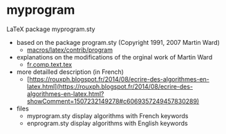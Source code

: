 # myprogram
LaTeX package myprogram.sty
* based on the package program.sty (Copyright 1991, 2007 Martin Ward)
  * [macros/latex/contrib/program](https://www.ctan.org/tex-archive/macros/latex/contrib/program)
* explanations on the modifications of the orginal work of Martin Ward 
  * [fr.comp.text.tex](https://groups.google.com/d/msg/fr.comp.text.tex/H2rcvFHCq0w/QK5z_JwymeIJ)
* more detailled description (in French) 
  * [https://rouxph.blogspot.fr/2014/08/ecrire-des-algorithmes-en-latex.html](https://rouxph.blogspot.fr/2014/08/ecrire-des-algorithmes-en-latex.html?showComment=1507232149278#c6069357249457830289)
* files 
  * myprogram.sty display algorithms with French keywords 
  * enprogram.sty display algorithms with English keywords 

